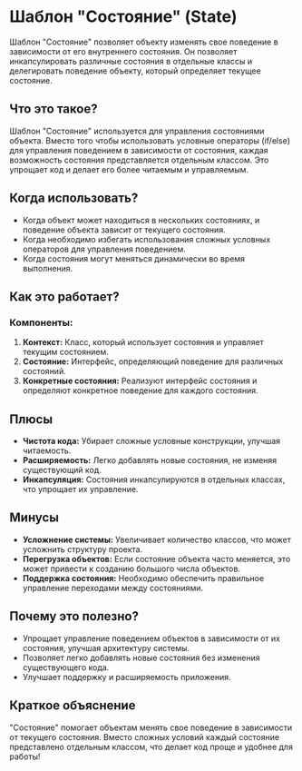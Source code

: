 # Шаблон "Состояние" (State)

Шаблон "Состояние" позволяет объекту изменять свое поведение в зависимости от его внутреннего состояния. Он позволяет инкапсулировать различные состояния в отдельные классы и делегировать поведение объекту, который определяет текущее состояние.

## Что это такое?

Шаблон "Состояние" используется для управления состояниями объекта. Вместо того чтобы использовать условные операторы (if/else) для управления поведением в зависимости от состояния, каждая возможность состояния представляется отдельным классом. Это упрощает код и делает его более читаемым и управляемым.

## Когда использовать?

- Когда объект может находиться в нескольких состояниях, и поведение объекта зависит от текущего состояния.
- Когда необходимо избегать использования сложных условных операторов для управления поведением.
- Когда состояния могут меняться динамически во время выполнения.

## Как это работает?

### Компоненты:

1. **Контекст:** Класс, который использует состояния и управляет текущим состоянием.
2. **Состояние:** Интерфейс, определяющий поведение для различных состояний.
3. **Конкретные состояния:** Реализуют интерфейс состояния и определяют конкретное поведение для каждого состояния.

## Плюсы

- **Чистота кода:** Убирает сложные условные конструкции, улучшая читаемость.
- **Расширяемость:** Легко добавлять новые состояния, не изменяя существующий код.
- **Инкапсуляция:** Состояния инкапсулируются в отдельных классах, что упрощает их управление.

## Минусы

- **Усложнение системы:** Увеличивает количество классов, что может усложнить структуру проекта.
- **Перегрузка объектов:** Если состояние объекта часто меняется, это может привести к созданию большого числа объектов.
- **Поддержка состояния:** Необходимо обеспечить правильное управление переходами между состояниями.

## Почему это полезно?

- Упрощает управление поведением объектов в зависимости от их состояния, улучшая архитектуру системы.
- Позволяет легко добавлять новые состояния без изменения существующего кода.
- Улучшает поддержку и расширяемость приложения.

## Краткое объяснение

"Состояние" помогает объектам менять свое поведение в зависимости от текущего состояния. Вместо сложных условий каждый состояние представлено отдельным классом, что делает код проще и удобнее для работы!
